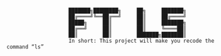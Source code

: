                         ███████╗████████╗     ██╗     ███████╗
                        ██╔════╝╚══██╔══╝     ██║     ██╔════╝
                        █████╗     ██║        ██║     ███████╗
                        ██╔══╝     ██║        ██║     ╚════██║
                        ██║        ██║        ███████╗███████║
                        In short: This project will make you recode the command “ls”
